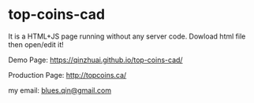 # top-coins-cad

It is a HTML+JS page running without any server code. Dowload html file then open/edit it!

Demo Page: https://qinzhuai.github.io/top-coins-cad/

Production Page: http://topcoins.ca/

my email: blues.qin@gmail.com
